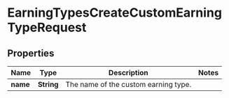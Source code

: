 

# EarningTypesCreateCustomEarningTypeRequest


## Properties

| Name | Type | Description | Notes |
|------------ | ------------- | ------------- | -------------|
|**name** | **String** | The name of the custom earning type. |  |



